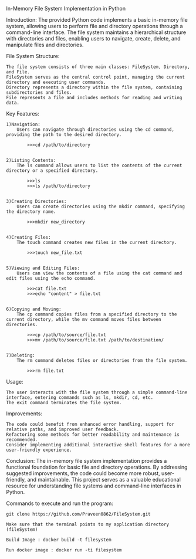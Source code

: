 In-Memory File System Implementation in Python

Introduction:
    The provided Python code implements a basic in-memory file system, allowing users to perform file and directory operations through a command-line interface. The file system maintains a hierarchical structure with directories and files, enabling users to navigate, create, delete, and manipulate files and directories.

File System Structure:

    The file system consists of three main classes: FileSystem, Directory, and File.
    FileSystem serves as the central control point, managing the current directory and executing user commands.
    Directory represents a directory within the file system, containing subdirectories and files.
    File represents a file and includes methods for reading and writing data.

Key Features:

    1)Navigation:
        Users can navigate through directories using the cd command, providing the path to the desired directory.

            >>>cd /path/to/directory


    2)Listing Contents:
        The ls command allows users to list the contents of the current directory or a specified directory.

            >>>ls
            >>>ls /path/to/directory


    3)Creating Directories:
        Users can create directories using the mkdir command, specifying the directory name.

            >>>mkdir new_directory


    4)Creating Files:
        The touch command creates new files in the current directory.

            >>>touch new_file.txt


    5)Viewing and Editing Files:
        Users can view the contents of a file using the cat command and edit files using the echo command.

            >>>cat file.txt
            >>>echo "content" > file.txt


    6)Copying and Moving:
        The cp command copies files from a specified directory to the current directory, while the mv command moves files between directories.

            >>>cp /path/to/source/file.txt
            >>>mv /path/to/source/file.txt /path/to/destination/


    7)Deleting:
        The rm command deletes files or directories from the file system.

            >>>rm file.txt


Usage:

    The user interacts with the file system through a simple command-line interface, entering commands such as ls, mkdir, cd, etc.
    The exit command terminates the file system.

Improvements:

    The code could benefit from enhanced error handling, support for relative paths, and improved user feedback.
    Refactoring some methods for better readability and maintenance is recommended.
    Consider implementing additional interactive shell features for a more user-friendly experience.

Conclusion:
    The in-memory file system implementation provides a functional foundation for basic file and directory operations. By addressing suggested improvements, the code could become more robust, user-friendly, and maintainable. This project serves as a valuable educational resource for understanding file systems and command-line interfaces in Python.



Commands to execute and run the program:

    git clone https://github.com/Praveen0862/FileSystem.git

    Make sure that the terminal points to my application directory (fileSystem)

    Build Image : docker build -t filesystem

    Run docker image : docker run -ti filesystem
    
